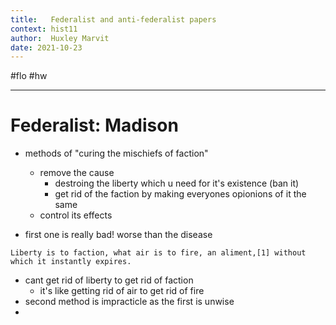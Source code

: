 ```yaml
---
title:   Federalist and anti-federalist papers
context: hist11
author:  Huxley Marvit
date: 2021-10-23
---
```


#flo  #hw 

***

# Federalist: Madison

- methods of "curing the mischiefs of faction"
	- remove the cause
		- destroing the liberty which u need for it's existence (ban it)
		- get rid of the faction by making everyones opionions of it the same
	- control its effects

- first one is really bad! worse than the disease

```ad-qoute
Liberty is to faction, what air is to fire, an aliment,[1] without which it instantly expires.
```

- cant get rid of liberty to get rid of faction
	- it's like getting rid of air to get rid of fire
- second method is impracticle as the first is unwise
- 













































